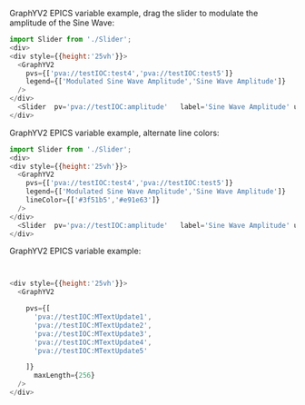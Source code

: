 

GraphYV2 EPICS variable example, drag the slider to modulate the amplitude of the Sine Wave:
```js
import Slider from './Slider';
<div>
<div style={{height:'25vh'}}>
  <GraphYV2  
    pvs={['pva://testIOC:test4','pva://testIOC:test5']}  
    legend={['Modulated Sine Wave Amplitude','Sine Wave Amplitude']}
  />
</div>
  <Slider  pv='pva://testIOC:amplitude'   label='Sine Wave Amplitude' usePvMinMax={true}/>
</div>


```

GraphYV2 EPICS variable example, alternate line colors:
```js
import Slider from './Slider';
<div>
<div style={{height:'25vh'}}>
  <GraphYV2  
    pvs={['pva://testIOC:test4','pva://testIOC:test5']}  
    legend={['Modulated Sine Wave Amplitude','Sine Wave Amplitude']}
    lineColor={['#3f51b5','#e91e63']}
  />
</div>
  <Slider  pv='pva://testIOC:amplitude'   label='Sine Wave Amplitude' usePvMinMax={true}/>
</div>


```






GraphYV2 EPICS variable example:
```js


<div style={{height:'25vh'}}>
  <GraphYV2  

    pvs={[
      'pva://testIOC:MTextUpdate1',
      'pva://testIOC:MTextUpdate2',
      'pva://testIOC:MTextUpdate3',
      'pva://testIOC:MTextUpdate4',
      'pva://testIOC:MTextUpdate5'

    ]}
      maxLength={256}
  />
</div>




```
